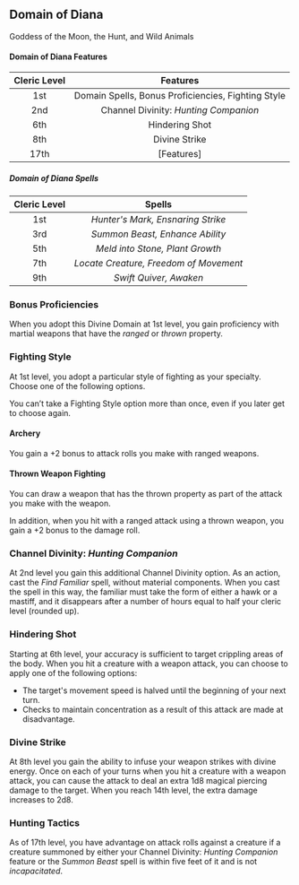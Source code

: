 ## Domain of Diana

Goddess of the Moon, the Hunt, and Wild Animals

#### Domain of Diana Features

| Cleric Level |                      Features                      |
| :----------: | :------------------------------------------------: |
|     1st      | Domain Spells, Bonus Proficiencies, Fighting Style |
|     2nd      |       Channel Divinity: _Hunting Companion_        |
|     6th      |                   Hindering Shot                   |
|     8th      |                   Divine Strike                    |
|     17th     |                     [Features]                     |

##### Domain of Diana Spells

| Cleric Level |                 Spells                 |
| :----------: | :------------------------------------: |
|     1st      |   _Hunter's Mark, Ensnaring Strike_    |
|     3rd      |    _Summon Beast, Enhance Ability_     |
|     5th      |    _Meld into Stone, Plant Growth_     |
|     7th      | _Locate Creature, Freedom of Movement_ |
|     9th      |         _Swift Quiver, Awaken_         |

### Bonus Proficiencies

When you adopt this Divine Domain at 1st level, you gain proficiency with martial weapons that have the _ranged_ or _thrown_ property.

### Fighting Style

At 1st level, you adopt a particular style of fighting as your specialty. Choose one of the following options.

You can’t take a Fighting Style option more than once, even if you later get to choose again.

#### Archery

You gain a +2 bonus to attack rolls you make with ranged weapons.

#### Thrown Weapon Fighting

You can draw a weapon that has the thrown property as part of the attack you make with the weapon.

In addition, when you hit with a ranged attack using a thrown weapon, you gain a +2 bonus to the damage roll.

### Channel Divinity: _Hunting Companion_

At 2nd level you gain this additional Channel Divinity option. As an action, cast the _Find Familiar_ spell, without material components. When you cast the spell in this way, the familiar must take the form of either a hawk or a mastiff, and it disappears after a number of hours equal to half your cleric level (rounded up).

### Hindering Shot

Starting at 6th level, your accuracy is sufficient to target crippling areas of the body. When you hit a creature with a weapon attack, you can choose to apply one of the following options:

- The target's movement speed is halved until the beginning of your next turn.
- Checks to maintain concentration as a result of this attack are made at disadvantage.

### Divine Strike

At 8th level you gain the ability to infuse your weapon strikes with divine energy. Once on each of your turns when you hit a creature with a weapon attack, you can cause the attack to deal an extra 1d8 magical piercing damage to the target. When you reach 14th level, the extra damage increases to 2d8.

### Hunting Tactics

As of 17th level, you have advantage on attack rolls against a creature if a creature summoned by either your Channel Divinity: _Hunting Companion_ feature or the _Summon Beast_ spell is within five feet of it and is not _incapacitated_.
